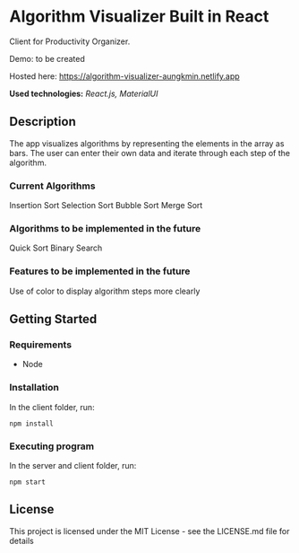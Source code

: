 # Algorithm Visualizer Built in React

Client for Productivity Organizer. 

Demo: to be created

Hosted here: https://algorithm-visualizer-aungkmin.netlify.app

**Used technologies:** *React.js, MaterialUI*

## Description

The app visualizes algorithms by representing the elements in the array as bars. The user can enter their own data and iterate through each step of the algorithm.  

### Current Algorithms
Insertion Sort
Selection Sort
Bubble Sort
Merge Sort

### Algorithms to be implemented in the future
Quick Sort
Binary Search

### Features to be implemented in the future
Use of color to display algorithm steps more clearly

## Getting Started

### Requirements

* Node

### Installation
In the client folder, run:
```
npm install
```

### Executing program
In the server and client folder, run: 
```
npm start
```

## License

This project is licensed under the MIT License - see the LICENSE.md file for details
